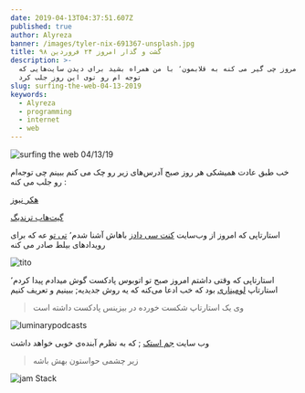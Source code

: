 ```yaml
---
date: 2019-04-13T04:37:51.607Z
published: true
author: Alyreza
banner: /images/tyler-nix-691367-unsplash.jpg
title: گشت و گذار امروز ۲۴ فروردین ۹۸
description: >-
  ببینیم امروز چی گیر می کنه به قلابمون٬ با من همراه بشید برای دیدن سایت‌هایی که
  توجه ام رو توی این روز جلب کرد
slug: surfing-the-web-04-13-2019
keywords:
  - Alyreza
  - programming
  - internet
  - web
---
```

![surfing the web 04/13/19](/images/catherine-heath-1309997-unsplash.jpg "surfing the web 04/13/19")

خب طبق عادت همیشکی هر روز صبح آدرس‌های زیر رو چک می کنم ببینم چی توجه‌ام رو جلب می کنه :

[هکر نیوز](https://news.ycombinator.com/from?site=github.com)

[گیت‌هاب ترندیگ](https://github.com/trending)

استارتاپی که امروز از وب‌سایت [کنت سی دادز](https://kentcdodds.com/workshops/hooks#register) باهاش آشنا شدم٬ [تی تو](https://ti.to/home) عه که برای رویدادهای بیلط صادر می کنه 

![tito](/images/screenshot_2019-04-13-tito-simple-powerful-event-software.png "tito")

استارتاپی که وقتی داشتم امروز صبح تو اتوبوس پادکست گوش میدادم پیدا کردم٬ استارتاپ [لومیناری](https://luminarypodcasts.com/) بود که خب ادعا می‌کنه که یه روش جدیدیه‌; ببینیم و تعریف کنیم

> وی یک استارتاپ شکست خورده در بیزینس پادکست داشته است

![luminarypodcasts](/images/screenshot_2019-04-13-luminary-a-new-way-to-podcast.png "luminarypodcasts")

وب سایت [جم استک](https://jamstack.org/) ; که به نظرم آبنده‌ی خوبی خواهد داشت

> زیر چشمی حواستون بهش باشه

![jam Stack](/images/screenshot_2019-04-13-jamstack-javascript-apis-and-markup.png "jam Stack")
